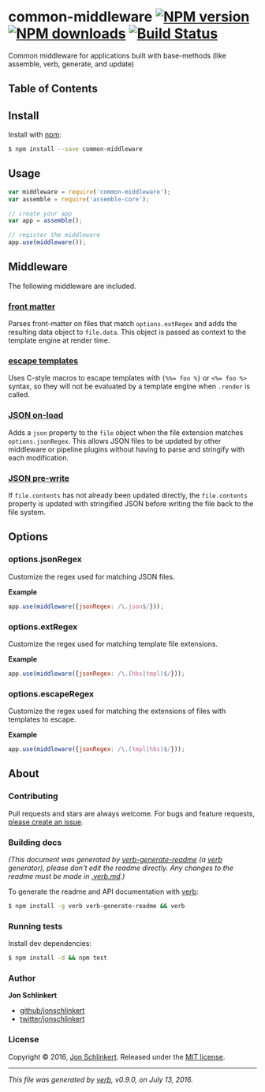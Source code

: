 # common-middleware [![NPM version](https://img.shields.io/npm/v/common-middleware.svg?style=flat)](https://www.npmjs.com/package/common-middleware) [![NPM downloads](https://img.shields.io/npm/dm/common-middleware.svg?style=flat)](https://npmjs.org/package/common-middleware) [![Build Status](https://img.shields.io/travis/jonschlinkert/common-middleware.svg?style=flat)](https://travis-ci.org/jonschlinkert/common-middleware)

Common middleware for applications built with base-methods (like assemble, verb, generate, and update)

## Table of Contents

## Install

Install with [npm](https://www.npmjs.com/):

```sh
$ npm install --save common-middleware
```

## Usage

```js
var middleware = require('common-middleware');
var assemble = require('assemble-core');

// create your app
var app = assemble();

// register the middleware
app.use(middleware());
```

## Middleware

The following middleware are included.

### [front matter](index.js#L39)

Parses front-matter on files that match `options.extRegex` and
adds the resulting data object to `file.data`. This object is
passed as context to the template engine at render time.

### [escape templates](index.js#L52)

Uses C-style macros to escape templates with `{%%= foo %}` or
`<%= foo %>` syntax, so they will not be evaluated by a template
engine when `.render` is called.

### [JSON on-load](index.js#L72)

Adds a `json` property to the `file` object when the file extension
matches `options.jsonRegex`. This allows JSON files to be updated
by other middleware or pipeline plugins without having to parse and
stringify with each modification.

### [JSON pre-write](index.js#L99)

If `file.contents` has not already been updated directly, the `file.contents` property
is updated with stringified JSON before writing the file back to the file
system.

## Options

### options.jsonRegex

Customize the regex used for matching JSON files.

**Example**

```js
app.use(middleware({jsonRegex: /\.json$/}));
```

### options.extRegex

Customize the regex used for matching template file extensions.

**Example**

```js
app.use(middleware({jsonRegex: /\.(hbs|tmpl)$/}));
```

### options.escapeRegex

Customize the regex used for matching the extensions of files with templates to escape.

**Example**

```js
app.use(middleware({jsonRegex: /\.(tmpl|hbs)$/}));
```

## About

### Contributing

Pull requests and stars are always welcome. For bugs and feature requests, [please create an issue](../../issues/new).

### Building docs

_(This document was generated by [verb-generate-readme][] (a [verb][] generator), please don't edit the readme directly. Any changes to the readme must be made in [.verb.md](.verb.md).)_

To generate the readme and API documentation with [verb][]:

```sh
$ npm install -g verb verb-generate-readme && verb
```

### Running tests

Install dev dependencies:

```sh
$ npm install -d && npm test
```

### Author

**Jon Schlinkert**

* [github/jonschlinkert](https://github.com/jonschlinkert)
* [twitter/jonschlinkert](http://twitter.com/jonschlinkert)

### License

Copyright © 2016, [Jon Schlinkert](https://github.com/jonschlinkert).
Released under the [MIT license](https://github.com/jonschlinkert/common-middleware/blob/master/LICENSE).

***

_This file was generated by [verb](https://github.com/verbose/verb), v0.9.0, on July 13, 2016._

[verb-generate-readme]: https://github.com/verbose/verb-generate-readme
[verb]: https://github.com/verbose/verb